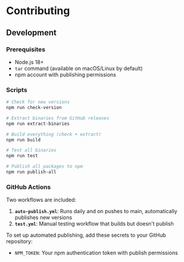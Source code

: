 # Contributing

## Development

### Prerequisites

- Node.js 18+
- `tar` command (available on macOS/Linux by default)
- npm account with publishing permissions

### Scripts

```bash
# Check for new versions
npm run check-version

# Extract binaries from GitHub releases
npm run extract-binaries

# Build everything (check + extract)
npm run build

# Test all binaries
npm run test

# Publish all packages to npm
npm run publish-all
```

### GitHub Actions

Two workflows are included:

1. **`auto-publish.yml`**: Runs daily and on pushes to main, automatically publishes new versions
2. **`test.yml`**: Manual testing workflow that builds but doesn't publish

To set up automated publishing, add these secrets to your GitHub repository:

- `NPM_TOKEN`: Your npm authentication token with publish permissions